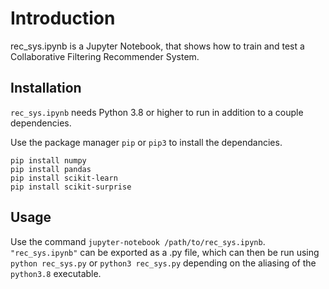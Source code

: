 # Introduction

rec_sys.ipynb is a Jupyter Notebook, that shows how to train and test a Collaborative Filtering Recommender System.

## Installation

`rec_sys.ipynb` needs Python 3.8 or higher to run in addition to a couple dependencies.

Use the package manager `pip` or `pip3` to install the dependancies.

```shell
pip install numpy
pip install pandas
pip install scikit-learn
pip install scikit-surprise
```

## Usage

Use the command `jupyter-notebook /path/to/rec_sys.ipynb`.
`"rec_sys.ipynb"` can be exported as a .py file, which can then be run using `python rec_sys.py` or `python3 rec_sys.py` depending on the aliasing of the `python3.8` executable.